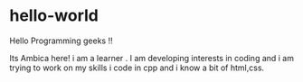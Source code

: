 # hello-world
Hello Programming geeks !!

Its Ambica here! i am a learner . I am developing interests in coding and i am trying to work on my skills i code in cpp and i know a bit of html,css.

